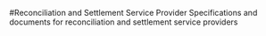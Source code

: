 #Reconciliation and Settlement Service Provider
Specifications and documents for reconciliation and settlement service providers

